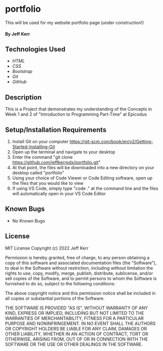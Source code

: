 # portfolio
This will be used for my website portfolio page (under construction!)

#### By **Jeff Kerr**

## Technologies Used

* _HTML_
* _CSS_
* _Bootstrap_
* _Git_
* _GitHub_

## Description

This is a Project that demonstrates my understanding of the Concepts in Week 1 and 2 of "Introduction to Programming Part-Time" at Epicodus

## Setup/Installation Requirements

1. Install Git on your computer https://git-scm.com/book/en/v2/Getting-Started-Installing-Git
2. Open up the terminal and navigate to your desktop
3. Enter the command "git clone https://github.com/jeffkerrpdx/portfolio.git"
4. At that point, the files will be downloaded into a new directory on your desktop called "portfolio"
5. Using your choice of Code Viewer or Code Editing software, open up the files that you would like to view
6. If using VS Code, simply type "code ." at the command line and the files will automatically open in your VS Code Editor

## Known Bugs

* No Known Bugs

## License
MIT License
Copyright (c) 2022 Jeff Kerr

Permission is hereby granted, free of charge, to any person obtaining a copy
of this software and associated documentation files (the "Software"), to deal
in the Software without restriction, including without limitation the rights
to use, copy, modify, merge, publish, distribute, sublicense, and/or sell
copies of the Software, and to permit persons to whom the Software is
furnished to do so, subject to the following conditions:

The above copyright notice and this permission notice shall be included in all
copies or substantial portions of the Software.

THE SOFTWARE IS PROVIDED "AS IS", WITHOUT WARRANTY OF ANY KIND, EXPRESS OR
IMPLIED, INCLUDING BUT NOT LIMITED TO THE WARRANTIES OF MERCHANTABILITY,
FITNESS FOR A PARTICULAR PURPOSE AND NONINFRINGEMENT. IN NO EVENT SHALL THE
AUTHORS OR COPYRIGHT HOLDERS BE LIABLE FOR ANY CLAIM, DAMAGES OR OTHER
LIABILITY, WHETHER IN AN ACTION OF CONTRACT, TORT OR OTHERWISE, ARISING FROM,
OUT OF OR IN CONNECTION WITH THE SOFTWARE OR THE USE OR OTHER DEALINGS IN THE
SOFTWARE.
